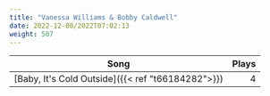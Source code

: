 ```yaml
---
title: "Vanessa Williams & Bobby Caldwell"
date: 2022-12-08/2022T07:02:13
weight: 507
---
```




 Song | Plays 
----- | -----:
[Baby, It's Cold Outside]({{< ref "t66184282">}}) | 4
